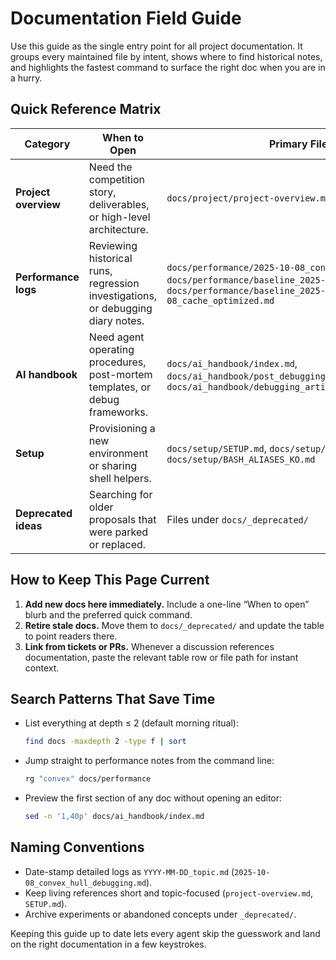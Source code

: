 # Documentation Field Guide

Use this guide as the single entry point for all project documentation. It groups every maintained file by intent, shows where to find historical notes, and highlights the fastest command to surface the right doc when you are in a hurry.

## Quick Reference Matrix

| Category | When to Open | Primary Files | Fast Command |
| --- | --- | --- | --- |
| **Project overview** | Need the competition story, deliverables, or high-level architecture. | `docs/project/project-overview.md` | `sed -n '1,80p' docs/project/project-overview.md` |
| **Performance logs** | Reviewing historical runs, regression investigations, or debugging diary notes. | `docs/performance/2025-10-08_convex_hull_debugging.md`, `docs/performance/baseline_2025-10-07*.md`, `docs/performance/baseline_2025-10-08_cache_optimized.md` | `ls docs/performance` |
| **AI handbook** | Need agent operating procedures, post-mortem templates, or debug frameworks. | `docs/ai_handbook/index.md`, `docs/ai_handbook/post_debugging_session_framework.md`, `docs/ai_handbook/debugging_artifacts_organization.md` | `rg --files docs/ai_handbook` |
| **Setup** | Provisioning a new environment or sharing shell helpers. | `docs/setup/SETUP.md`, `docs/setup/setup-uv-env.sh`, `docs/setup/BASH_ALIASES_KO.md` | `ls docs/setup` |
| **Deprecated ideas** | Searching for older proposals that were parked or replaced. | Files under `docs/_deprecated/` | `ls docs/_deprecated` |

## How to Keep This Page Current

1. **Add new docs here immediately.** Include a one-line “When to open” blurb and the preferred quick command.
2. **Retire stale docs.** Move them to `docs/_deprecated/` and update the table to point readers there.
3. **Link from tickets or PRs.** Whenever a discussion references documentation, paste the relevant table row or file path for instant context.

## Search Patterns That Save Time

- List everything at depth ≤ 2 (default morning ritual):
  ```bash
  find docs -maxdepth 2 -type f | sort
  ```
- Jump straight to performance notes from the command line:
  ```bash
  rg "convex" docs/performance
  ```
- Preview the first section of any doc without opening an editor:
  ```bash
  sed -n '1,40p' docs/ai_handbook/index.md
  ```

## Naming Conventions

- Date-stamp detailed logs as `YYYY-MM-DD_topic.md` (`2025-10-08_convex_hull_debugging.md`).
- Keep living references short and topic-focused (`project-overview.md`, `SETUP.md`).
- Archive experiments or abandoned concepts under `_deprecated/`.

Keeping this guide up to date lets every agent skip the guesswork and land on the right documentation in a few keystrokes.
